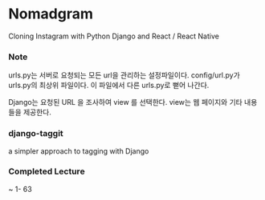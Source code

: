 # Nomadgram

Cloning Instagram with Python Django and React / React Native

### Note

urls.py는 서버로 요청되는 모든 url을 관리하는 설정파일이다. 
config/url.py가 urls.py의 최상위 파일이다. 이 파일에서 다른 urls.py로 뻗어 나간다.

Django는 요청된 URL 을 조사하여 view 를 선택한다. view는 웹 페이지와 기타 내용들을 제공한다.



### django-taggit

a simpler approach to tagging with Django


### Completed Lecture
~ 1- 63